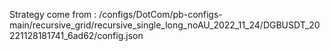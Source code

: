 Strategy come from : /configs/DotCom/pb-configs-main/recursive_grid/recursive_single_long_noAU_2022_11_24/DGBUSDT_20221128181741_6ad62/config.json